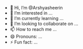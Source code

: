 - 👋 Hi, I’m @Arshyasheerin
- 👀 I’m interested in ...
- 🌱 I’m currently learning ...
- 💞️ I’m looking to collaborate on ...
- 📫 How to reach me ...
- 😄 Pronouns: ...
- ⚡ Fun fact: ...

<!---
Arshyasheerin/Arshyasheerin is a ✨ special ✨ repository because its `README.md` (this file) appears on your GitHub profile.
You can click the Preview link to take a look at your changes.
--->
